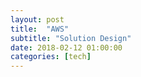 ```yaml
---
layout: post
title:  "AWS"
subtitle: "Solution Design"
date: 2018-02-12 01:00:00
categories: [tech]
---
```


